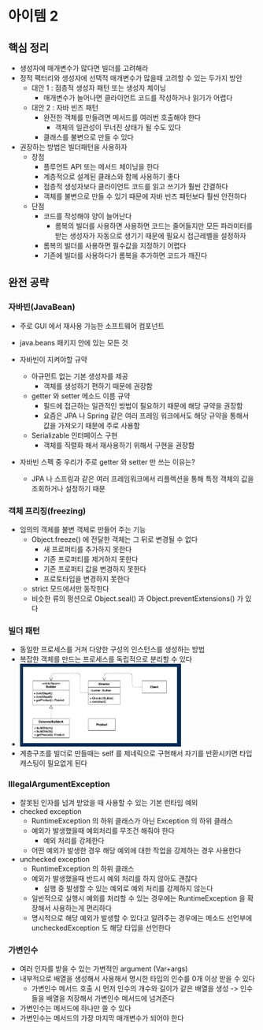 # 아이템 2
## 핵심 정리
* 생성자에 매개변수가 많다면 빌더를 고려해라
* 정적 팩터리와 생성자에 선택적 매개변수가 많을때 고려할 수 있는 두가지 방안
  * 대안 1 : 점층적 생성자 패턴 또는 생성자 체이닝
    * 매개변수가 늘어나면 클라이언트 코드를 작성하거나 읽기가 어렵다
  * 대안 2 : 자바 빈즈 패턴
    * 완전한 객체를 만들려면 메서드를 여러번 호출해야 한다
      * 객체의 일관성이 무너진 상태가 될 수도 있다
    * 클래스를 불변으로 만들 수 있다
* 권장하는 방법은 빌더패턴을 사용하자
  * 장점
    * 플루언트 API 또는 메서드 체이닝을 한다
    * 계층적으로 설계된 클래스와 함께 사용하기 좋다
    * 점층적 생성자보다 클라이언트 코드를 읽고 쓰기가 훨씬 간결하다
    * 객체를 불변으로 만들 수 있기 때문에 자바 빈즈 패턴보다 훨씬 안전하다
  * 단점
    * 코드를 작성해야 양이 늘어난다
      * 롬복의 빌더를 사용하면 사용하면 코드는 줄어들지만 모든 파라미터를 받는 생성자가 자동으로 생기기 때문에 필요시 접근레벨을 설정하자
    * 롬복의 빌더를 사용하면 필수값을 지정하기 어렵다
    * 기존에 빌더를 사용하다가 롬복을 추가하면 코드가 깨진다

## 완전 공략
### 자바빈(JavaBean)
* 주로 GUI 에서 재사용 가능한 소프트웨어 컴포넌트
* java.beans 패키지 안에 있는 모든 것

* 자바빈이 지켜야할 규약
  * 아규먼트 없는 기본 생성자를 제공
    * 객체를 생성하기 편하기 때문에 권장함
  * getter 와 setter 메소드 이름 규약
    * 필드에 접근하는 일관적인 방법이 필요하기 때문에 해당 규약을 권장함
    * 요즘은 JPA 나 Spring 같은 여러 프레임 워크에서도 해당 규약을 통해서 값을 가져오기 때문에 주로 사용함
  * Serializable 인터페이스 구현
    * 객체를 직렬화 해서 재사용하기 위해서 구현을 권장함

* 자바빈 스펙 중 우리가 주로 getter 와 setter 만 쓰는 이유는?
  * JPA 나 스프링과 같은 여러 프레임워크에서 리플렉션을 통해 특정 객체의 값을 조회하거나 설정하기 때문

### 객체 프리징(freezing)
* 임의의 객체를 불변 객체로 만들어 주는 기능
  * Object.freeze() 에 전달한 객체는 그 뒤로 변경될 수 없다
    * 새 프로퍼티를 추가하지 못한다
    * 기존 프로퍼티를 제거하지 못한다
    * 기존 프로퍼티 값을 변경하지 못한다
    * 프로토타입을 변경하지 못한다
  * strict 모드에서만 동작한다
  * 비슷한 류의 펑션으로 Object.seal() 과 Object.preventExtensions() 가 있다

### 빌더 패턴
* 동일한 프로세스를 거쳐 다양한 구성의 인스턴스를 생성하는 방법
* 복잡한 객체를 만드는 프로세스를 독립적으로 분리할 수 있다
* ![img.png](img/img.png)
* 계층구조를 빌더로 만들때는 self 를 제네릭으로 구현해서 자기를 반환시키면 타입캐스팅이 필요없게 된다

### IllegalArgumentException
* 잘못된 인자를 넘겨 받았을 때 사용할 수 있는 기본 런타임 예외
* checked exception
  * RuntimeException 의 하위 클래스가 아닌 Exception 의 하위 클래스 
  * 예외가 발생했을때 예외처리를 무조건 해줘야 한다
    * 예외 처리를 강제한다
  * 어떤 예외가 발생한 경우 해당 예외에 대한 작업을 강제하는 경우 사용한다
* unchecked exception
  * RuntimeException 의 하위 클래스 
  * 예외가 발생했을때 반드시 예외 처리를 하지 않아도 괜찮다
    * 실행 중 발생할 수 있는 예외로 예외 처리를 강제하지 않는다
  * 일반적으로 실행시 예외를 처리할 수 있는 경우에는 RuntimeException 을 확장해서 사용하는게 편리하다
  * 명시적으로 해당 예외가 발생할 수 있다고 알려주는 경우에는 메소드 선언부에 uncheckedException 도 해당 타입을 선언한다

### 가변인수
* 여러 인자를 받을 수 있는 가변적인 argument (Var+args)
* 내부적으로 배열을 생성해서 사용해서 명시한 타입의 인수를 0개 이상 받을 수 있다
  * 가변인수 메서드 호출 시 먼저 인수의 개수와 길이가 같은 배열을 생성 -> 인수들을 배열을 저장해서 가변인수 메서드에 넘겨준다
* 가변인수는 메서드에 하나만 쓸 수 있다
* 가변인수는 메서드의 가장 마지막 매개변수가 되어야 한다